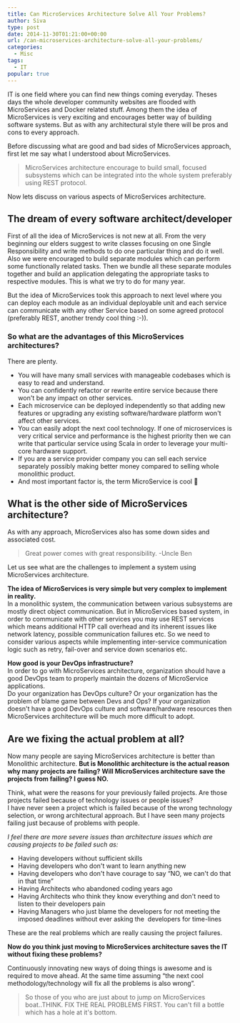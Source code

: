 ```yaml
---
title: Can MicroServices Architecture Solve All Your Problems?
author: Siva
type: post
date: 2014-11-30T01:21:00+00:00
url: /can-microservices-architecture-solve-all-your-problems/
categories:
  - Misc
tags:
  - IT
popular: true
---
```

IT is one field where you can find new things coming everyday. Theses days the whole developer community websites are flooded with MicroServices and Docker related stuff. Among them the idea of MicroServices is very exciting and encourages better way of building software systems. But as with any architectural style there will be pros and cons to every approach.

Before discussing what are good and bad sides of MicroServices approach, first let me say what I understood about MicroServices.

> MicroServices architecture encourage to build small, focused subsystems which can be integrated into the whole system preferably using REST protocol.

Now lets discuss on various aspects of MicroServices architecture.

## The dream of every software architect/developer  
First of all the idea of MicroServices is not new at all. From the very beginning our elders suggest to write classes focusing on one Single Responsibility and write methods to do one particular thing and do it well. Also we were encouraged to build separate modules which can perform some functionally related tasks. Then we bundle all these separate modules together and build an application delegating the appropriate tasks to respective modules. This is what we try to do for many year. 

But the idea of MicroServices took this approach to next level where you can deploy each module as an individual deployable unit and each service can communicate with any other Service based on some agreed protocol (preferably REST, another trendy cool thing :-)).

### So what are the advantages of this MicroServices architectures?
 
There are plenty.

  * You will have many small services with manageable codebases which is easy to read and understand.
  * You can confidently refactor or rewrite entire service because there won't be any impact on other services.
  * Each microservice can be deployed independently so that adding new features or upgrading any existing software/hardware platform won't affect other services.
  * You can easily adopt the next cool technology. If one of microservices is very critical service and performance is the highest priority then we can write that particular service using Scala in order to leverage your multi-core hardware support.
  * If you are a service provider company you can sell each service separately possibly making better money compared to selling whole monolithic product.
  * And most important factor is, the term MicroService is cool 🙂

## What is the other side of MicroServices architecture?

As with any approach, MicroServices also has some down sides and associated cost.

> Great power comes with great responsibility. -Uncle Ben

Let us see what are the challenges to implement a system using MicroServices architecture.

**The idea of MicroServices is very simple but very complex to implement in reality.**  
In a monolithic system, the communication between various subsystems are mostly direct object communication. But in MicroServices based system, in order to communicate with other services you may use REST services which means additional HTTP call overhead and its inherent issues like network latency, possible communication failures etc. So we need to consider various aspects while implementing inter-service communication logic such as retry, fail-over and service down scenarios etc.

**How good is your DevOps infrastructure?**  
In order to go with MicroServices architecture, organization should have a good DevOps team to properly maintain the dozens of MicroService applications.  
Do your organization has DevOps culture? Or your organization has the problem of blame game between Devs and Ops? If your organization doesn't have a good DevOps culture and software/hardware resources then MicroServices architecture will be much more difficult to adopt.  

## Are we fixing the actual problem at all?  
Now many people are saying MicroServices architecture is better than Monolithic architecture. 
**But is Monolithic architecture is the actual reason why many projects are failing? Will MicroServices architecture save the projects from failing? I guess NO.**

Think, what were the reasons for your previously failed projects. Are those projects failed because of technology issues or people issues?  
I have never seen a project which is failed because of the wrong technology selection, or wrong architectural approach. But I have seen many projects failing just because of problems with people.

_I feel there are more severe issues than architecture issues which are causing projects to be failed such as:_

  * Having developers without sufficient skills
  * Having developers who don't want to learn anything new
  * Having developers who don't have courage to say &#8220;NO, we can't do that in that time&#8221;
  * Having Architects who abandoned coding years ago
  * Having Architects who think they know everything and don't need to listen to their developers pain
  * Having Managers who just blame the developers for not meeting the imposed deadlines without ever asking the&nbsp; developers for time-lines

These are the real problems which are really causing the project failures.

**Now do you think just moving to MicroServices architecture saves the IT without fixing these problems?**

Continuously innovating new ways of doing things is awesome and is required to move ahead. At the same time assuming &#8220;the next cool methodology/technology will fix all the problems is also wrong&#8221;.

> So those of you who are just about to jump on MicroServices boat..THINK. FIX THE REAL PROBLEMS FIRST. You can't fill a bottle which has a hole at it's bottom.
